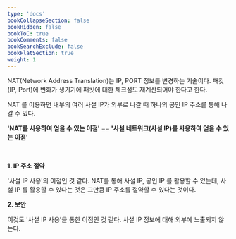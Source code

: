 ```yaml
---
type: 'docs'
bookCollapseSection: false
bookHidden: false
bookToC: true
bookComments: false
bookSearchExclude: false
bookFlatSection: true
weight: 1
---
```


NAT(Network Address Translation)는 IP, PORT 정보를 변경하는 기술이다. 패킷(IP, Port)에 변화가 생기기에 패킷에 대한 체크섬도 재계산되어야 한다고 한다.

NAT 를 이용하면 내부의 여러 사설 IP가 외부로 나갈 때 하나의 공인 IP 주소를 통해 나갈 수 있다. 

**'NAT를 사용하여 얻을 수 있는 이점' == '사설 네트워크(사설 IP)를 사용하여 얻을 수 있는 이점'**

<br>

**1. IP 주소 절약**

'사설 IP 사용'의 이점인 것 같다. NAT를 통해 사설 IP, 공인 IP 를 활용할 수 있는데, 사설 IP 를 활용할 수 있다는 것은 그만큼 IP 주소를 절약할 수 있다는 것이다.

**2. 보안**

이것도 '사설 IP 사용'을 통한 이점인 것 같다. 사설 IP 정보에 대해 외부에 노출되지 않는다.
